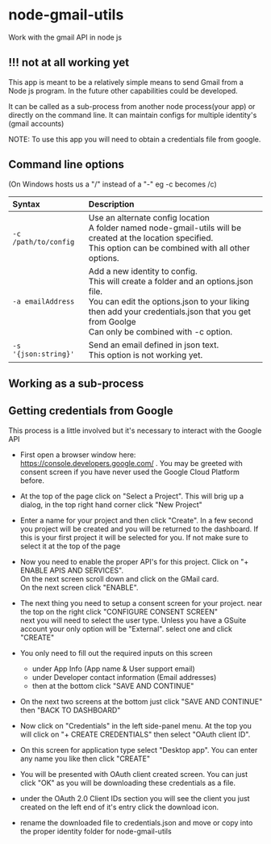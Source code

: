 # node-gmail-utils
Work with the gmail API in node js
## !!! not at all working yet
This app is meant to be a relatively simple means to send  Gmail from a Node js program.
In the future other capabilities could be developed.

It can be called as a sub-process from another node process(your app)
or directly on the command line.
It can maintain configs for multiple identity's (gmail accounts)

NOTE: To use this app you will need to obtain a credentials file from google.

## Command line options
(On Windows hosts us a "/" instead of a "-" eg -c becomes /c)

| Syntax               | Description
| :---                 | :----   
| `-c /path/to/config`              | Use an alternate config location<br> A folder named node-gmail-utils will be created at the location specified.<br> This option can be combined with all other options.        
| `-a emailAddress`      | Add a new identity to config. <br> This will create a folder and an options.json file.<br> You can edit the options.json to your liking <br>then add your credentials.json that you get from Goolge<br> Can only be combined with -c option.
| `-s '{json:string}'`| Send an email defined in json text. <br>This option is not working yet.


## Working as a sub-process



## Getting credentials from Google
This process is a little involved but it's necessary to interact with the Google API
 
* First open a browser window here: https://console.developers.google.com/ . You may be greeted with consent screen if you have never used the Google Cloud Platform before.

*  At the top of the page click on "Select a Project". This will brig up a dialog, in the top right hand corner click "New Project"
* Enter a name for your project and then click "Create". In a few second you project will be created and you will be returned to the dashboard. If this is your first project it will be selected for you. If not make sure to select it at the top of the page  
*  Now you need to enable the proper API's for this project. Click on "+ ENABLE APIS AND SERVICES".<br> On the next screen scroll down and click on the GMail card. <br>On the next screen click "ENABLE".
* The next thing you need to setup a consent screen for your project. near the top on the right click "CONFIGURE CONSENT SCREEN" <br>
next you will need to select the user type. Unless you have a GSuite account your only option will be "External". select one and click "CREATE"
* You only need to fill out the required inputs on this screen
  * under App Info (App name & User support email)
  * under Developer contact information (Email addresses)
  * then at the bottom click "SAVE AND CONTINUE"

* On the next two screens at the bottom just click "SAVE AND CONTINUE" then "BACK TO DASHBOARD"


* Now click on "Credentials" in the left side-panel menu. At the top you will click on "+ CREATE CREDENTIALS" then select "OAuth client ID".
* On this screen for application type select "Desktop app". You can enter any name you like then click "CREATE"
* You will be presented with OAuth client created screen. You can just click "OK" as you will be downloading these credentials as a file.
* under the OAuth 2.0 Client IDs section you will see the client you just created on the left end of it's entry click the download icon.
* rename the downloaded file to credentials.json and move or copy into the proper identity folder for node-gmail-utils
